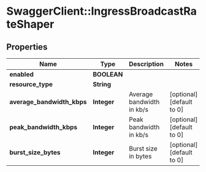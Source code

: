 # SwaggerClient::IngressBroadcastRateShaper

## Properties
Name | Type | Description | Notes
------------ | ------------- | ------------- | -------------
**enabled** | **BOOLEAN** |  | 
**resource_type** | **String** |  | 
**average_bandwidth_kbps** | **Integer** | Average bandwidth in kb/s | [optional] [default to 0]
**peak_bandwidth_kbps** | **Integer** | Peak bandwidth in kb/s | [optional] [default to 0]
**burst_size_bytes** | **Integer** | Burst size in bytes | [optional] [default to 0]



